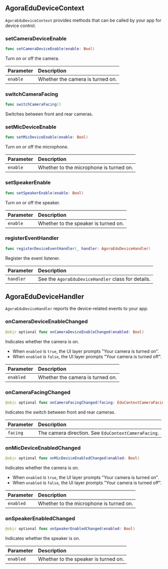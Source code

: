 ## AgoraEduDeviceContext

`AgoraEduDeviceContext` provides methods that can be called by your app for device control.

### setCameraDeviceEnable

```swift
func setCameraDeviceEnable(enable: Bool)
```

Turn on or off the camera.

| Parameter | Description |
| :------- | :--------------- |
| `enable` | Whether the camera is turned on. |

### switchCameraFacing

```swift
func switchCameraFacing()
```

Switches between front and rear cameras.

### setMicDeviceEnable

```swift
func setMicDeviceEnable(enable: Bool)
```

Turn on or off the microphone.

| Parameter | Description |
| :------- | :--------------- |
| `enable` | Whether to the microphone is turned on. |

### setSpeakerEnable

```swift
func setSpeakerEnable(enable: Bool)
```

Turn on or off the speaker.

| Parameter | Description |
| :------- | :--------------- |
| `enable` | Whether to the speaker is turned on. |

### registerEventHandler

```swift
func registerDeviceEventHandler(_ handler: AgoraEduDeviceHandler)
```

Register the event listener.

| Parameter | Description |
| :-------- | :-------------------------------- |
| `handler` | See the `AgoraEduDeviceHandler` class for details. |

## AgoraEduDeviceHandler

`AgoraEduDeviceHandler` reports the device-related events to your app.

### onCameraDeviceEnableChanged

```swift
@objc optional func onCameraDeviceEnableChanged(enabled: Bool)
```

Indicates whether the camera is on.

- When `enabled` is `true`, the UI layer prompts "Your camera is turned on".
- When `enabled` is `false`, the UI layer prompts "Your camera is turned off".

| Parameter | Description |
| :-------- | :--------------- |
| `enabled` | Whether the camera is turned on. |

### onCameraFacingChanged

```swift
@objc optional func onCameraFacingChanged(facing: EduContextCameraFacing)
```

Indicates the switch between front and rear cameras.

| Parameter | Description |
| :------- | :------------------------------------------ |
| `facing` | The camera direction. See `EduContextCameraFacing`. |

### onMicDeviceEnabledChanged

```swift
@objc optional func onMicDeviceEnabledChanged(enabled: Bool)
```

Indicates whether the camera is on.

- When `enabled` is `true`, the UI layer prompts "Your camera is turned on".
- When `enabled` is `false`, the UI layer prompts "Your camera is turned off".

| Parameter | Description |
| :-------- | :--------------- |
| `enabled` | Whether to the microphone is turned on. |

### onSpeakerEnabledChanged

```swift
@objc optional func onSpeakerEnabledChanged(enabled: Bool)
```

Indicates whether the speaker is on.

| Parameter | Description |
| :-------- | :--------------- |
| `enabled` | Whether to the speaker is turned on. |
